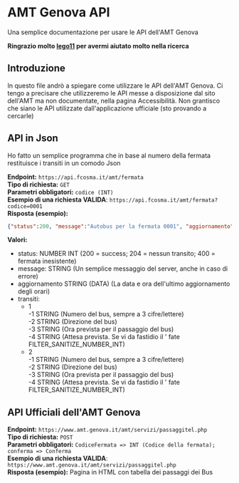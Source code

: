 # AMT Genova API
Una semplice documentazione per usare le API dell'AMT Genova

**Ringrazio molto [lego11](https://github.com/RAD750) per avermi aiutato molto nella ricerca**

## Introduzione
In questo file andrò a spiegare come utilizzare le API dell'AMT Genova.
Ci tengo a precisare che utilizzeremo le API messe a disposizione dal sito dell'AMT ma non documentate, nella pagina Accessibilità.
Non grantisco che siano le API utilizzate dall'applicazione ufficiale (sto provando a cercarle)

## API in Json
Ho fatto un semplice programma che in base al numero della fermata restituisce i transiti in un comodo Json

**Endpoint:** `https://api.fcosma.it/amt/fermata`<br>
**Tipo di richiesta:** `GET`<br>
**Parametri obbligatori:** `codice (INT)`<br>
**Esempio di una richiesta VALIDA**: `https://api.fcosma.it/amt/fermata?codice=0001`<br>
**Risposta (esempio):**
```json
{"status":200, "message":"Autobus per la fermata 0001", "aggiornamento":"05/03/2022 - 12:19:43", "transiti":{"1":["032","S.F. DA PAOLA","12:31:54","12'"],"2":["032","S.F. DA PAOLA","12:46:14","27'"]}}
```
**Valori:**
  - status: NUMBER INT (200 = success; 204 = nessun transito; 400 = fermata inesistente)
  - message: STRING (Un semplice messaggio del server, anche in caso di errore)
  - aggiornamento STRING (DATA) (La data e ora dell'ultimo aggiornamento degli orari)
  - transiti:
     - 1<br>
       -1 STRING (Numero del bus, sempre a 3 cifre/lettere)<br>
       -2 STRING (Direzione del bus)<br>
       -3 STRING (Ora prevista per il passaggio del bus)<br>
       -4 STRING (Attesa prevista. Se vi da fastidio il ' fate FILTER_SANITIZE_NUMBER_INT)
     - 2<br>
       -1 STRING (Numero del bus, sempre a 3 cifre/lettere)<br>
       -2 STRING (Direzione del bus)<br>
       -3 STRING (Ora prevista per il passaggio del bus)<br>
       -4 STRING (Attesa prevista. Se vi da fastidio il ' fate FILTER_SANITIZE_NUMBER_INT)
       
## API Ufficiali dell'AMT Genova
**Endpoint:** `https://www.amt.genova.it/amt/servizi/passaggitel.php`<br>
**Tipo di richiesta:** `POST`<br>
**Parametri obbligatori:** `CodiceFermata => INT (Codice della fermata); conferma => Conferma`<br>
**Esempio di una richiesta VALIDA**: `https://www.amt.genova.it/amt/servizi/passaggitel.php`<br>
**Risposta (esempio):**
Pagina in HTML con tabella dei passaggi dei Bus
